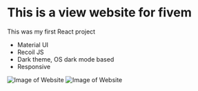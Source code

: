 # This is a view website for fivem
  This was my first React project
  
  - Material UI
  - Recoil JS
  - Dark theme, OS dark mode based
  - Responsive
  
![Image of Website](https://i.imgur.com/EcsJN7A.jpg)
![Image of Website](https://i.imgur.com/3bmWsxf.jpg)
